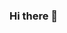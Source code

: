 ### Hi there 👋

<!--
**ProfileID/ProfileID** is a ✨ _special_ ✨ repository because its `README.md` (this file) appears on your GitHub profile.


